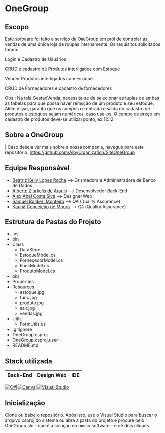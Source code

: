 # OneGroup


## Escopo
Este software foi feito a serviço da OneGroup em pról de controlar as vendas de uma única loja de roupas internamente.
Os requisitos solicitados foram:

Login e Cadastro de Usuários

CRUD e cadastro de Produtos interligados com 
Estoque

Vender Produtos interligados com Estoque

CRUD de Fornecedores e cadastro de fornecedores

Obs.: Na tela GestaoVenda, necessita-se de selecionar as tuplas de ambas as tabelas para que possa haver remoção de um produto e seu estoque. Além disso, garanta que os campos de entrada e saída do cadastro de produtos e estoques sejam numéricos, caso use-os. O campo de preço em cadastro de produtos deve-se utilizar ponto, ex:12.12.

## Sobre a OneGroup
| Caso deseja ver mais sobre a nossa compania, navegue para este repositório: https://github.com/AlbyOrganization/SiteOneGroup


## Equipe Responsável

- [Beatriz Kelly Lopes Rocha](https://github.com/beatrizklr) --> Orientadora e Administradora de Banco de Dados
- [Alberto Ziurkelis de Araujo](https://github.com/AlbertZiurk) --> Desenvolvedor Back-End
- [Alex Abel Costa Siva](https://github.com/AllexAbel) --> Designer Web
- [Samuel Boldieri Monteiro](https://github.com/destru345) --> QA (Quality Assurance)
- [Kauhã Conceição de Moura]() --> QA (Quality Assurance)

## Estrutura de Pastas do Projeto
- .vs
- bin
- Class
    - DataStore
    -  EstoqueModel.cs
    -  FornecedorModel.cs
    - FuncModel.cs
    - ProdutoModel.cs
- obj
- Properties
- Resources
    - estoque.jpg
    - func.jpg
    - produto.jpg
    - sair.jpg
    - vendas.jpg
- Utils
    - FormUtils.cs
- .gitignore
- OneGroup.csproj
- OneGroup.csproj.user
- README.md

## Stack utilizada

| **Back-End** | Design Web | IDE |
|---------------| ---------- | --- |

[![C#](https://img.shields.io/badge/C%23-239120?style=for-the-badge&logo=csharp&logoColor=white)](https://img.shields.io/badge/C%23-239120?style=for-the-badge&logo=csharp&logoColor=white)|[![Canva](https://img.shields.io/badge/Canva-%2300C4CC.svg?&style=for-the-badge&logo=Canva&logoColor=white)](https://img.shields.io/badge/Canva-%2300C4CC.svg?&style=for-the-badge&logo=Canva&logoColor=white)|[![Visual Studio](https://img.shields.io/badge/Visual_Studio-5C2D91?style=for-the-badge&logo=visual%20studio&logoColor=white)](https://img.shields.io/badge/Visual_Studio-5C2D91?style=for-the-badge&logo=visual%20studio&logoColor=white)


## Inicialização
Clone ou baixe o repositório. Após isso, use o Visual Studio para buscar o arquivo.csproj do sistema ou abra a pasta do projeto e procure pelo OneGroup.sln - que é a solução do nosso software - e dê dois cliques.  
